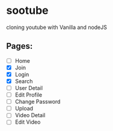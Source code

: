 # sootube
cloning youtube with Vanilla and nodeJS

## Pages:

- [ ] Home
- [x] Join
- [X] Login
- [x] Search
- [ ] User Detail
- [ ] Edit Profile
- [ ] Change Password
- [ ] Upload
- [ ] Video Detail
- [ ] Edit Video